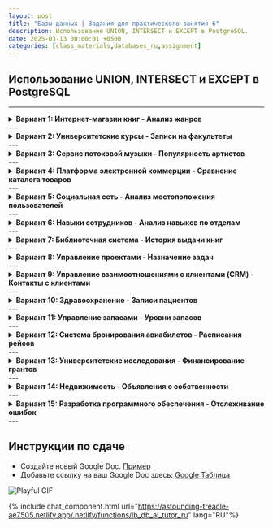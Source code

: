```yaml
---
layout: post
title: "Базы данных | Задания для практического занятия 6"
description: Использование UNION, INTERSECT и EXCEPT в PostgreSQL.
date: 2025-03-13 00:00:01 +0500
categories: [class_materials,databases_ru,assignment]
---
```


## Использование UNION, INTERSECT и EXCEPT в PostgreSQL

---
<details markdown="1">
<summary><strong>Вариант 1: Интернет-магазин книг - Анализ жанров</strong></summary>

**Схема базы данных:**

```sql
CREATE TABLE genre_books_set1 (
    book_id INTEGER,
    book_title VARCHAR(255),
    genre VARCHAR(50)
);

CREATE TABLE genre_books_set2 (
    book_id INTEGER,
    book_title VARCHAR(255),
    genre VARCHAR(50)
);

INSERT INTO genre_books_set1 (book_id, book_title, genre) VALUES
(1, 'The Girl with the Dragon Tattoo', 'Mystery'),
(2, 'Gone Girl', 'Mystery'),
(3, 'The Lord of the Rings', 'Fantasy'),
(4, 'Pride and Prejudice', 'Romance'),
(5, 'The Da Vinci Code', 'Thriller'),
(6, 'The Hobbit', 'Fantasy');

INSERT INTO genre_books_set2 (book_id, book_title, genre) VALUES
(1, 'The Girl with the Dragon Tattoo', 'Thriller'),
(2, 'Gone Girl', 'Thriller'),
(7, 'To Kill a Mockingbird', 'Drama'),
(8, '1984', 'Science Fiction'),
(9, 'Animal Farm', 'Satire'),
(3, 'The Lord of the Rings', 'Adventure');
```

**Задания:**

1.  Найти все названия книг, которые появляются либо в `genre_books_set1`, либо в `genre_books_set2`.
2.  Найти все названия книг, которые появляются и в `genre_books_set1`, и в `genre_books_set2`.
3.  Найти названия книг, которые есть в `genre_books_set1`, но отсутствуют в `genre_books_set2`.
4.  Найти названия книг, которые есть в `genre_books_set2`, но отсутствуют в `genre_books_set1`.
5.  Вывести список всех жанров, присутствующих либо в `genre_books_set1`, либо в `genre_books_set2`.
6.  Вывести список жанров, общих для `genre_books_set1` и `genre_books_set2`.
7.  Вывести список жанров, которые присутствуют в `genre_books_set1`, но отсутствуют в `genre_books_set2`.
8.  Найти все уникальные комбинации (жанр, название_книги) из обеих таблиц.
9.  Найти все названия книг жанра 'Mystery' из `genre_books_set1` или `genre_books_set2`.
10. Найти все названия книг жанра 'Fantasy', которые присутствуют *в обеих* таблицах `genre_books_set1` и `genre_books_set2`.
</details>
---
<details markdown="1">
<summary><strong>Вариант 2: Университетские курсы - Записи на факультеты</strong></summary>

**Схема базы данных:**

```sql
CREATE TABLE cs_courses_enrollments (
    student_id INTEGER,
    student_name VARCHAR(255),
    course_name VARCHAR(255)
);

CREATE TABLE engineering_courses_enrollments (
    student_id INTEGER,
    student_name VARCHAR(255),
    course_name VARCHAR(255)
);

INSERT INTO cs_courses_enrollments (student_id, student_name, course_name) VALUES
(1, 'Alice Smith', 'Introduction to Algorithms'),
(4, 'David Lee', 'Database Systems'),
(2, 'Bob Johnson', 'Data Structures'),
(5, 'Eve White', 'Computer Networks'),
(6, 'Frank Green', 'Operating Systems');

INSERT INTO engineering_courses_enrollments (student_id, student_name, course_name) VALUES
(2, 'Bob Johnson', 'Thermodynamics'),
(1, 'Alice Smith', 'Circuit Analysis'),
(3, 'Charlie Brown', 'Mechanics'),
(7, 'Grace Black', 'Fluid Dynamics'),
(5, 'Eve White', 'Engineering Math');
```

**Задания:**

1.  Найти имена всех студентов, записанных либо на курсы CS, либо на курсы Engineering.
2.  Найти имена студентов, записанных и на курсы CS, и на курсы Engineering.
3.  Найти имена студентов, записанных на курсы CS, но не на курсы Engineering.
4.  Найти имена студентов, записанных на курсы Engineering, но не на курсы CS.
5.  Вывести список всех названий курсов, предлагаемых факультетами CS или Engineering.
6.  Вывести список названий курсов, предлагаемых обоими факультетами CS и Engineering.
7.  Вывести список названий курсов, предлагаемых факультетом CS, но не факультетом Engineering.
8.  Найти все уникальные комбинации (имя_студента, название_курса) с обоих факультетов.
9.  Найти имена всех студентов, записанных на курс 'Database Systems' или 'Thermodynamics' из соответствующих таблиц.
10. Найти имена студентов, которые записаны на курс 'Data Structures' в `cs_courses_enrollments` И также записаны на курс 'Thermodynamics' в `engineering_courses_enrollments`.
</details>
---
<details markdown="1">
<summary><strong>Вариант 3: Сервис потоковой музыки - Популярность артистов</strong></summary>

**Схема базы данных:**

```sql
CREATE TABLE pop_artists_popularity (
    artist_name VARCHAR(255),
    country VARCHAR(100),
    monthly_listeners INTEGER
);

CREATE TABLE rock_artists_popularity (
    artist_name VARCHAR(255),
    country VARCHAR(100),
    monthly_listeners INTEGER
);

INSERT INTO pop_artists_popularity (artist_name, country, monthly_listeners) VALUES
('Taylor Swift', 'USA', 85000000),
('Ed Sheeran', 'UK', 70000000),
('Maroon 5', 'USA', 55000000),
('Justin Bieber', 'Canada', 60000000),
('Ariana Grande', 'USA', 75000000);

INSERT INTO rock_artists_popularity (artist_name, country, monthly_listeners) VALUES
('Queen', 'UK', 45000000),
('The Beatles', 'UK', 50000000),
('Coldplay', 'UK', 65000000),
('Imagine Dragons', 'USA', 70000000),
('Maroon 5', 'USA', 55000000);
```

**Задания:**

1.  Найти имена всех артистов, которые числятся либо как Pop, либо как Rock артисты.
2.  Найти имена артистов, которые числятся и как Pop, и как Rock артисты.
3.  Найти имена артистов, которые числятся как Pop артисты, но не как Rock артисты.
4.  Найти имена артистов, которые числятся как Rock артисты, но не как Pop артисты.
5.  Вывести список всех стран происхождения для Pop или Rock артистов.
6.  Вывести список стран, у которых есть артисты и в Pop, и в Rock категориях.
7.  Вывести список стран, у которых есть Pop артисты, но нет Rock артистов.
8.  Найти все уникальные комбинации (имя_артиста, страна) из обеих таблиц.
9.  Найти имена всех артистов из 'USA' в таблице `pop_artists_popularity` или `rock_artists_popularity`.
10. Найти имена артистов из 'UK', которые присутствуют *в обеих* таблицах `pop_artists_popularity` и `rock_artists_popularity`.
</details>
---
<details markdown="1">
<summary><strong>Вариант 4: Платформа электронной коммерции - Сравнение каталога товаров</strong></summary>

**Схема базы данных:**

```sql
CREATE TABLE electronics_products_catalog (
    product_name VARCHAR(255),
    price DECIMAL(10, 2),
    brand VARCHAR(100)
);

CREATE TABLE durable_products_catalog (
    product_name VARCHAR(255),
    price DECIMAL(10, 2),
    brand VARCHAR(100)
);

INSERT INTO electronics_products_catalog (product_name, price, brand) VALUES
('Laptop', 1200.00, 'BrandA'),
('Smartphone', 900.00, 'BrandB'),
('Tablet', 500.00, 'BrandC'),
('Smartwatch', 300.00, 'BrandA'),
('Headphones', 150.00, 'BrandD');

INSERT INTO durable_products_catalog (product_name, price, brand) VALUES
('Chair', 150.00, 'BrandE'),
('Desk', 300.00, 'BrandF'),
('Table', 250.00, 'BrandE'),
('Laptop', 1200.00, 'BrandA'),
('Sofa', 500.00, 'BrandG');
```

**Задания:**

1.  Найти все названия товаров, которые перечислены либо в каталоге электроники, либо в каталоге товаров длительного пользования.
2.  Найти названия товаров, которые перечислены и в каталоге электроники, и в каталоге товаров длительного пользования.
3.  Найти названия товаров, которые есть в каталоге электроники, но отсутствуют в каталоге товаров длительного пользования.
4.  Найти названия товаров, которые есть в каталоге товаров длительного пользования, но отсутствуют в каталоге электроники.
5.  Вывести список всех брендов, представленных либо в каталоге электроники, либо в каталоге товаров длительного пользования.
6.  Вывести список брендов, которые встречаются и в каталоге электроники, и в каталоге товаров длительного пользования.
7.  Вывести список брендов, которые есть в каталоге электроники, но отсутствуют в каталоге товаров длительного пользования.
8.  Найти все уникальные комбинации (название_товара, цена) из обоих каталогов.
9.  Найти все названия товаров бренда 'BrandA' в таблице `electronics_products_catalog` или `durable_products_catalog`.
10. Найти названия товаров, цена которых составляет 300.00 долларов США и которые присутствуют *в обеих* таблицах `electronics_products_catalog` и `durable_products_catalog`.
</details>
---
<details markdown="1">
<summary><strong>Вариант 5: Социальная сеть - Анализ местоположения пользователей</strong></summary>

**Схема базы данных:**

```sql
CREATE TABLE sports_users_locations (
    username VARCHAR(255),
    location VARCHAR(100),
    activity VARCHAR(100)
);

CREATE TABLE music_users_locations (
    username VARCHAR(255),
    location VARCHAR(100),
    genre_preference VARCHAR(100)
);

INSERT INTO sports_users_locations (username, location, activity) VALUES
('john_doe', 'New York', 'Basketball'),
('jane_smith', 'London', 'Soccer'),
('peter_jones', 'Paris', 'Tennis'),
('lisa_brown', 'New York', 'Running'),
('mike_davis', 'Tokyo', 'Baseball');

INSERT INTO music_users_locations (username, location, genre_preference) VALUES
('jane_smith', 'London', 'Pop'),
('peter_jones', 'Paris', 'Jazz'),
('linda_williams', 'Los Angeles', 'Rock'),
('mike_davis', 'Tokyo', 'Classical'),
('susan_taylor', 'Chicago', 'Blues');
```

**Задания:**

1.  Найти все имена пользователей, которые числятся либо как пользователи, занимающиеся спортом, либо как пользователи, слушающие музыку.
2.  Найти имена пользователей, которые числятся и как пользователи, занимающиеся спортом, и как пользователи, слушающие музыку.
3.  Найти имена пользователей, которые числятся как пользователи, занимающиеся спортом, но не как пользователи, слушающие музыку.
4.  Найти имена пользователей, которые числятся как пользователи, слушающие музыку, но не как пользователи, занимающиеся спортом.
5.  Вывести список всех местоположений пользователей, занимающихся спортом, или пользователей, слушающих музыку.
6.  Вывести список местоположений, в которых есть и пользователи, занимающиеся спортом, и пользователи, слушающие музыку.
7.  Вывести список местоположений, в которых есть пользователи, занимающиеся спортом, но нет пользователей, слушающих музыку.
8.  Найти все уникальные комбинации (имя_пользователя, местоположение) из обеих таблиц.
9.  Найти все имена пользователей, находящихся в 'New York', из таблицы `sports_users_locations` или `music_users_locations`.
10. Найти имена пользователей, которые находятся в 'London' *в обеих* таблицах `sports_users_locations` и `music_users_locations`.
</details>
---
<details markdown="1">
<summary><strong>Вариант 6: Навыки сотрудников - Анализ навыков по отделам</strong></summary>

**Схема базы данных:**

```sql
CREATE TABLE programming_employees_skills (
    employee_name VARCHAR(255),
    department VARCHAR(100),
    skill VARCHAR(100)
);

CREATE TABLE design_employees_skills (
    employee_name VARCHAR(255),
    department VARCHAR(100),
    skill VARCHAR(100)
);

INSERT INTO programming_employees_skills (employee_name, department, skill) VALUES
('Ava Williams', 'IT', 'Python'),
('Jack Miller', 'Engineering', 'Java'),
('Chloe Davis', 'IT', 'JavaScript'),
('Ryan Moore', 'IT', 'C++'),
('Ella Robinson', 'Finance', 'R');

INSERT INTO design_employees_skills (employee_name, department, skill) VALUES
('Chloe Davis', 'Marketing', 'UI/UX'),
('Mia Taylor', 'Design', 'Graphic Design'),
('Jack Miller', 'Marketing', 'Branding'),
('Olivia Wilson', 'Design', 'Web Design'),
('Ava Williams', 'IT', 'Web Design');
```

**Задания:**

1.  Найти все имена сотрудников, которые указаны как имеющие навыки программирования или дизайна.
2.  Найти имена сотрудников, которые указаны как имеющие навыки и программирования, и дизайна.
3.  Найти имена сотрудников, которые указаны как имеющие навыки программирования, но не имеющие навыков дизайна.
4.  Найти имена сотрудников, которые указаны как имеющие навыки дизайна, но не имеющие навыков программирования.
5.  Вывести список всех отделов, в которых есть сотрудники с навыками программирования или дизайна.
6.  Вывести список отделов, в которых есть сотрудники с навыками и программирования, и дизайна.
7.  Вывести список отделов, в которых есть сотрудники с навыками программирования, но нет сотрудников с навыками дизайна.
8.  Найти все уникальные комбинации (имя_сотрудника, отдел) из обеих таблиц.
9.  Найти все имена сотрудников из отдела 'IT' в таблице `programming_employees_skills` или `design_employees_skills`.
10. Найти имена сотрудников, которые находятся в отделе 'IT' *в обеих* таблицах `programming_employees_skills` и `design_employees_skills`.
</details>
---
<details markdown="1">
<summary><strong>Вариант 7: Библиотечная система - История выдачи книг</strong></summary>

**Схема базы данных:**

```sql
CREATE TABLE recent_loans (
    book_id INTEGER,
    borrower_id INTEGER,
    loan_date DATE
);

CREATE TABLE overdue_loans (
    book_id INTEGER,
    borrower_id INTEGER,
    due_date DATE
);

INSERT INTO recent_loans (book_id, borrower_id, loan_date) VALUES
(1, 101, '2024-01-15'),
(2, 102, '2024-01-20'),
(3, 103, '2024-01-22'),
(1, 104, '2024-01-25'),
(4, 105, '2024-01-28');

INSERT INTO overdue_loans (book_id, borrower_id, due_date) VALUES
(1, 101, '2024-01-22'),
(5, 106, '2024-01-18'),
(6, 107, '2024-01-20'),
(2, 102, '2024-01-29'),
(7, 108, '2024-01-25');
```

**Задания:**

1.  Найти все уникальные значения `book_id`, которые появляются либо в `recent_loans`, либо в `overdue_loans`.
2.  Найти значения `book_id`, которые появляются и в `recent_loans`, и в `overdue_loans`.
3.  Найти значения `book_id`, которые есть в `recent_loans`, но отсутствуют в `overdue_loans`.
4.  Найти значения `book_id`, которые есть в `overdue_loans`, но отсутствуют в `recent_loans`.
5.  Вывести все уникальные значения `borrower_id` из обеих таблиц.
6.  Вывести значения `borrower_id`, у которых есть и недавние, и просроченные книги.
7.  Вывести значения `borrower_id`, у которых есть недавние книги, но нет просроченных.
8.  Найти все уникальные комбинации (`book_id`, `borrower_id`) из обеих таблиц.
9.  Найти все значения `book_id`, которые были выданы '2024-01-15' (в `recent_loans`) ИЛИ просрочены по состоянию на '2024-01-22' (в `overdue_loans`).
10. Найти комбинации `book_id` и `borrower_id`, у которых `loan_date` равно '2024-01-20' в `recent_loans` *и* `due_date` равно '2024-01-29' в `overdue_loans`.
</details>
---
<details markdown="1">
<summary><strong>Вариант 8: Управление проектами - Назначение задач</strong></summary>

**Схема базы данных:**

```sql
CREATE TABLE frontend_tasks (
    task_id INTEGER,
    task_name VARCHAR(255),
    assigned_to VARCHAR(100)
);

CREATE TABLE backend_tasks (
    task_id INTEGER,
    task_name VARCHAR(255),
    assigned_to VARCHAR(100)
);
INSERT INTO frontend_tasks (task_id, task_name, assigned_to) VALUES
(1, 'Design UI', 'Alice'),
(2, 'Implement Login', 'Bob'),
(3, 'Create Homepage', 'Alice'),
(4, 'Develop Navigation', 'Charlie');

INSERT INTO backend_tasks (task_id, task_name, assigned_to) VALUES
(5, 'Create API', 'David'),
(6, 'Database Setup', 'Eve'),
(2, 'Implement Login', 'Bob'),
(7, 'User Authentication', 'David');
```

**Задания:**

1.  Вывести все уникальные названия задач из frontend и backend.
2.  Найти названия задач, которые назначены и во frontend, и в backend.
3.  Найти названия задач, которые назначены во frontend, но не в backend.
4.  Найти названия задач, которые назначены в backend, но не во frontend.
5.  Вывести всех уникальных разработчиков (assigned_to) в обеих командах.
6.  Вывести разработчиков, которым назначены задачи и во frontend, и в backend.
7.  Вывести разработчиков, которым назначены задачи только во frontend.
8.  Вывести все уникальные пары (task_id, task_name) из обеих таблиц.
9.  Найти все задачи, назначенные 'Alice' в любой из таблиц.
10. Найти название(я) задач, назначенных 'Bob' *и* во frontend, *и* в backend.
</details>
---
<details markdown="1">
<summary><strong>Вариант 9: Управление взаимоотношениями с клиентами (CRM) - Контакты с клиентами</strong></summary>

**Схема базы данных:**

```sql
CREATE TABLE sales_contacts (
    customer_id INTEGER,
    contact_method VARCHAR(50),
    contact_date DATE
);

CREATE TABLE support_contacts (
    customer_id INTEGER,
    contact_method VARCHAR(50),
    contact_date DATE
);

INSERT INTO sales_contacts (customer_id, contact_method, contact_date) VALUES
(1, 'Email', '2024-02-01'),
(2, 'Phone', '2024-02-05'),
(3, 'Email', '2024-02-10'),
(1, 'Phone', '2024-02-12');

INSERT INTO support_contacts (customer_id, contact_method, contact_date) VALUES
(2, 'Chat', '2024-02-08'),
(4, 'Email', '2024-02-11'),
(1, 'Phone', '2024-02-15'),
(5, 'Chat', '2024-02-18');
```

**Задания:**

1.  Вывести все идентификаторы клиентов, с которыми связались либо из отдела продаж, либо из службы поддержки.
2.  Найти идентификаторы клиентов, с которыми связались и отдел продаж, и служба поддержки.
3.  Найти идентификаторы клиентов, с которыми связался отдел продаж, но не служба поддержки.
4.  Найти идентификаторы клиентов, с которыми связалась служба поддержки, но не отдел продаж.
5.  Вывести все методы связи, используемые отделом продаж или службой поддержки.
6.  Вывести методы связи, используемые и отделом продаж, и службой поддержки.
7.  Вывести методы связи, используемые отделом продаж, но не службой поддержки.
8.  Получить все уникальные пары (customer_id, contact_method).
9.  Вывести все идентификаторы клиентов, с которыми связались по 'Email' в любом из отделов.
10. Найти идентификатор клиента и метод связи для клиентов, с которыми связались по телефону *и* отдел продаж, *и* служба поддержки.
</details>
---
<details markdown="1">
<summary><strong>Вариант 10: Здравоохранение - Записи пациентов</strong></summary>

**Схема базы данных:**

```sql
CREATE TABLE inpatient_records (
    patient_id INTEGER,
    patient_name VARCHAR(255),
    diagnosis VARCHAR(100)
);

CREATE TABLE outpatient_records (
    patient_id INTEGER,
    patient_name VARCHAR(255),
    diagnosis VARCHAR(100)
);

INSERT INTO inpatient_records (patient_id, patient_name, diagnosis) VALUES
(1, 'John Doe', 'Pneumonia'),
(2, 'Jane Smith', 'Fracture'),
(3, 'Peter Jones', 'Appendicitis');

INSERT INTO outpatient_records (patient_id, patient_name, diagnosis) VALUES
(2, 'Jane Smith', 'Sprain'),
(4, 'Alice Brown', 'Migraine'),
(5, 'Bob Wilson', 'Flu');
```

**Задания:**

1.  Вывести список всех уникальных ID пациентов из записей стационарных и амбулаторных больных.
2.  Найти ID пациентов, у которых есть записи и в стационаре, и в амбулатории.
3.  Найти ID пациентов, у которых есть только стационарные записи.
4.  Найти ID пациентов, у которых есть только амбулаторные записи.
5.  Вывести список всех уникальных имен пациентов из обоих типов записей.
6.  Вывести список имен пациентов, у которых есть записи и в стационаре, и в амбулатории.
7.  Вывести список имен пациентов, у которых есть только стационарные записи.
8.  Получить уникальные пары (patient_id, patient_name).
9.  Найти имена всех пациентов с диагнозом 'Pneumonia' ИЛИ 'Migraine'.
10. Найти пациента с id=2 в обеих записях.
</details>
---
<details markdown="1">
<summary><strong>Вариант 11: Управление запасами - Уровни запасов</strong></summary>

**Схема базы данных:**

```sql
CREATE TABLE warehouse_a_stock (
    item_id INTEGER,
    item_name VARCHAR(100),
    quantity INTEGER
);

CREATE TABLE warehouse_b_stock (
    item_id INTEGER,
    item_name VARCHAR(100),
    quantity INTEGER
);

INSERT INTO warehouse_a_stock (item_id, item_name, quantity) VALUES
(1, 'Widget', 100),
(2, 'Gadget', 50),
(3, 'Doodad', 75);

INSERT INTO warehouse_b_stock (item_id, item_name, quantity) VALUES
(2, 'Gadget', 25),
(4, 'Thingamajig', 120),
(5, 'Whatsit', 60);
```

**Задания:**

1.  Вывести список всех уникальных ID товаров на обоих складах.
2.  Найти ID товаров, которые имеются на обоих складах.
3.  Найти ID товаров, которые есть на складе A, но не на складе B.
4.  Найти ID товаров, которые есть на складе B, но не на складе A.
5.  Вывести список всех уникальных названий товаров на обоих складах.
6.  Вывести список названий товаров, которые имеются на обоих складах.
7.  Вывести список названий товаров, которые имеются только на складе A.
8.  Получить уникальные пары (item_id, item_name).
9.  Вывести товары, количество которых больше 60 в таблице `warehouse_a_stock` или количество которых больше 100 в `warehouse_b_stock`.
10. Найти товары с id=2 в обеих таблицах.
</details>
---
<details markdown="1">
<summary><strong>Вариант 12: Система бронирования авиабилетов - Расписания рейсов</strong></summary>

**Схема базы данных:**

```sql
CREATE TABLE morning_flights (
    flight_number VARCHAR(10),
    departure_city VARCHAR(100),
    arrival_city VARCHAR(100)
);

CREATE TABLE evening_flights (
    flight_number VARCHAR(10),
    departure_city VARCHAR(100),
    arrival_city VARCHAR(100)
);

INSERT INTO morning_flights (flight_number, departure_city, arrival_city) VALUES
('FL101', 'New York', 'Los Angeles'),
('FL102', 'Chicago', 'Miami'),
('FL103', 'New York', 'London'),
('FL104', 'Houston', 'Dallas');

INSERT INTO evening_flights (flight_number, departure_city, arrival_city) VALUES
('FL201', 'Los Angeles', 'New York'),
('FL102', 'Miami', 'Chicago'),
('FL203', 'London', 'Paris'),
('FL204', 'Dallas', 'Houston');
```

**Задания:**

1.  Вывести список всех уникальных номеров рейсов из утренних и вечерних рейсов.
2.  Найти номера рейсов, которые выполняются и утром, и вечером.
3.  Найти номера рейсов, которые выполняются только утром.
4.  Найти номера рейсов, которые выполняются только вечером.
5.  Вывести список всех уникальных городов отправления по обоим расписаниям.
6.  Вывести список городов отправления, из которых есть и утренние, и вечерние рейсы.
7.  Вывести список городов отправления, из которых есть только утренние рейсы.
8.  Вывести все уникальные пары (flight_number, departure_city).
9.  Вывести flight_number в Лос-Анджелес утром или в Париж вечером.
10. Найти номера рейсов, такие что из 'New York' в 'Los Angeles' в `morning_flights` и из 'Los Angeles' в 'New York' в `evening_flights`.
</details>
---
<details markdown="1">
<summary><strong>Вариант 13: Университетские исследования - Финансирование грантов</strong></summary>

**Схема базы данных:**

```sql
CREATE TABLE science_grants (
    grant_id INTEGER,
    researcher_name VARCHAR(255),
    funding_amount DECIMAL(12, 2)
);

CREATE TABLE humanities_grants (
    grant_id INTEGER,
    researcher_name VARCHAR(255),
    funding_amount DECIMAL(12, 2)
);

INSERT INTO science_grants (grant_id, researcher_name, funding_amount) VALUES
(1, 'Dr. Smith', 150000.00),
(2, 'Dr. Jones', 200000.00),
(3, 'Dr. Brown', 100000.00),
(4, 'Dr. Davis', 120000.00);

INSERT INTO humanities_grants (grant_id, researcher_name, funding_amount) VALUES
(5, 'Dr. Wilson', 80000.00),
(2, 'Dr. Jones', 90000.00),
(6, 'Dr. Garcia', 75000.00),
(7, 'Dr. Miller', 60000.00);
```

**Задания:**

1.  Вывести список всех уникальных ID грантов из таблиц Science и Humanities.
2.  Найти ID грантов, которые выданы и в Science, и в Humanities.
3.  Найти ID грантов, выданных в Science, но не в Humanities.
4.  Найти ID грантов, выданных в Humanities, но не в Science.
5.  Вывести список всех уникальных имен исследователей из обоих типов грантов.
6.  Вывести список исследователей, получивших гранты и в Science, и в Humanities.
7.  Вывести список исследователей, получивших гранты в Science, но не в Humanities.
8.  Получить все уникальные пары (grant_id, researcher_name).
9.  Найти гранты, сумма финансирования которых больше 120000 в `science_grants` ИЛИ сумма финансирования которых больше 80000 в `humanities_grants`.
10. Найти гранты исследователя 'Dr. Jones' в обеих таблицах.
</details>
---
<details markdown="1">
<summary><strong>Вариант 14: Недвижимость - Объявления о собственности</strong></summary>

**Схема базы данных:**

```sql
CREATE TABLE apartments_for_rent (
    property_id INTEGER,
    address VARCHAR(255),
    rent DECIMAL(10, 2)
);

CREATE TABLE houses_for_sale (
    property_id INTEGER,
    address VARCHAR(255),
    price DECIMAL(12, 2)
);

INSERT INTO apartments_for_rent (property_id, address, rent) VALUES
(1, '123 Main St', 1500.00),
(2, '456 Oak Ave', 1200.00),
(3, '789 Pine Ln', 1800.00);

INSERT INTO houses_for_sale (property_id, address, price) VALUES
(4, '101 Elm Rd', 350000.00),
(2, '456 Oak Ave', 280000.00),
(5, '222 Maple Dr', 420000.00);
```

**Задания:**

1.  Вывести список всех уникальных ID недвижимости по аренде и продаже.
2.  Найти ID недвижимости, которая выставлена и на аренду, и на продажу.
3.  Найти ID недвижимости, которая сдается в аренду, но не продается.
4.  Найти ID недвижимости, которая продается, но не сдается в аренду.
5.  Вывести список всех уникальных адресов из обоих типов объявлений.
6.  Вывести список адресов, по которым есть объявления и об аренде, и о продаже.
7.  Вывести список адресов, по которым есть только объявления об аренде.
8.  Получить уникальные пары (property_id, address).
9. Вывести список адресов с арендной платой более 1300 ИЛИ ценой продажи более 300000.
10. Найти недвижимость (ID и адрес), расположенную по адресу '456 Oak Ave' в обоих списках.
</details>
---
<details markdown="1">
<summary><strong>Вариант 15: Разработка программного обеспечения - Отслеживание ошибок</strong></summary>

**Схема базы данных:**

```sql
CREATE TABLE critical_bugs (
    bug_id INTEGER,
    description VARCHAR(255),
    reported_by VARCHAR(100)
);

CREATE TABLE minor_bugs (
    bug_id INTEGER,
    description VARCHAR(255),
    reported_by VARCHAR(100)
);

INSERT INTO critical_bugs (bug_id, description, reported_by) VALUES
(1, 'Login failure', 'UserA'),
(2, 'Data corruption', 'UserB'),
(3, 'Crash on startup', 'UserC');

INSERT INTO minor_bugs (bug_id, description, reported_by) VALUES
(4, 'UI glitch', 'UserD'),
(2, 'Slow performance', 'UserB'),
(5, 'Typo in error message', 'UserE');
```

**Задания:**

1.  Вывести список всех уникальных ID ошибок как критических, так и незначительных.
2.  Найти ID ошибок, которые классифицируются как критические и незначительные.
3.  Найти ID ошибок, которые являются критическими, но не незначительными.
4.  Найти ID ошибок, которые являются незначительными, но не критическими.
5.  Вывести список всех уникальных пользователей, сообщивших об ошибках (по обеим таблицам).
6.  Вывести список пользователей, сообщивших как о критических, так и о незначительных ошибках.
7.  Вывести список пользователей, сообщивших о критических ошибках, но не о незначительных.
8. Получить уникальные пары (bug_id, description).
9. Вывести список всех описаний ошибок, о которых сообщил 'UserB'.
10. Найти идентификатор ошибки и описание ошибок, о которых сообщил 'UserB' в обеих таблицах.
</details>
---

## Инструкции по сдаче

* Создайте новый Google Doc. [Пример](https://docs.google.com/document/d/12X5MHJDe4Ht_nU99dUX60FknnBwG1eKmCUtdqJ1fmIQ/edit?usp=sharing)
* Добавьте ссылку на ваш Google Doc <span class="easter-egg" onclick="showEasterEgg()">здесь:</span> [Google Таблица](https://docs.google.com/spreadsheets/d/1e4vqzhLKA0pVIT-pHf25rBq55U6U_MMBl5LMs-7HePM/edit?usp=sharing)

<div id="easterEggGif">
    <img src="https://media.giphy.com/media/v1.Y2lkPTc5MGI3NjExc3Y4NDl6Z2ZsdXdqZ3U2YzVrdnIwYmVrOTFzanIwcnhxMnNkbXFsbCZlcD12MV9naWZzX3NlYXJjaCZjdD1n/Ju7l5y9osyymQ/giphy.gif" alt="Playful GIF">
</div>

{% include chat_component.html url="https://astounding-treacle-ae7505.netlify.app/.netlify/functions/lb_db_ai_tutor_ru" lang="RU"%}

<script>
    let isVisible = false;
    function showEasterEgg() {
        const eggDiv = document.getElementById('easterEggGif');
        if (!isVisible) {
            eggDiv.style.display = 'block';
            isVisible = true;
        }
    }
</script>